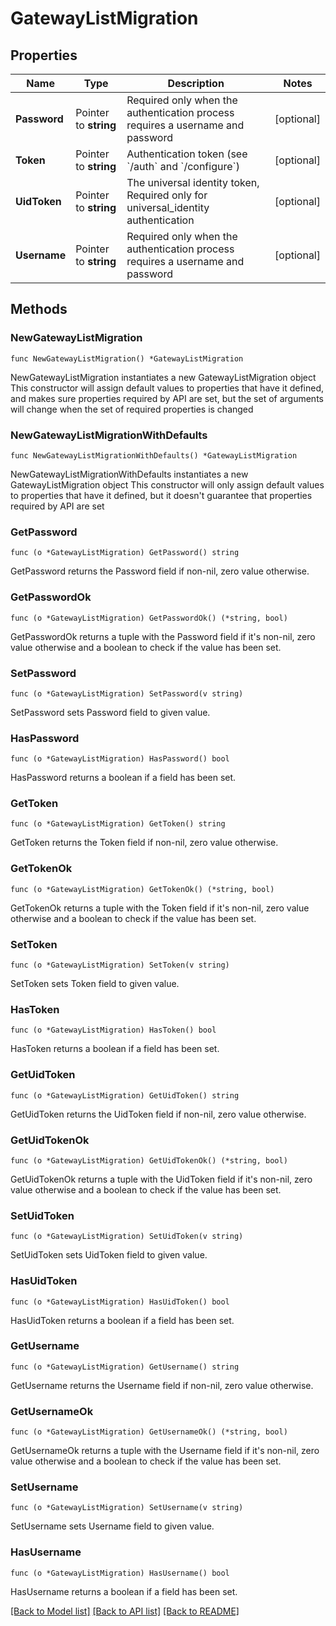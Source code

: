 # GatewayListMigration

## Properties

Name | Type | Description | Notes
------------ | ------------- | ------------- | -------------
**Password** | Pointer to **string** | Required only when the authentication process requires a username and password | [optional] 
**Token** | Pointer to **string** | Authentication token (see &#x60;/auth&#x60; and &#x60;/configure&#x60;) | [optional] 
**UidToken** | Pointer to **string** | The universal identity token, Required only for universal_identity authentication | [optional] 
**Username** | Pointer to **string** | Required only when the authentication process requires a username and password | [optional] 

## Methods

### NewGatewayListMigration

`func NewGatewayListMigration() *GatewayListMigration`

NewGatewayListMigration instantiates a new GatewayListMigration object
This constructor will assign default values to properties that have it defined,
and makes sure properties required by API are set, but the set of arguments
will change when the set of required properties is changed

### NewGatewayListMigrationWithDefaults

`func NewGatewayListMigrationWithDefaults() *GatewayListMigration`

NewGatewayListMigrationWithDefaults instantiates a new GatewayListMigration object
This constructor will only assign default values to properties that have it defined,
but it doesn't guarantee that properties required by API are set

### GetPassword

`func (o *GatewayListMigration) GetPassword() string`

GetPassword returns the Password field if non-nil, zero value otherwise.

### GetPasswordOk

`func (o *GatewayListMigration) GetPasswordOk() (*string, bool)`

GetPasswordOk returns a tuple with the Password field if it's non-nil, zero value otherwise
and a boolean to check if the value has been set.

### SetPassword

`func (o *GatewayListMigration) SetPassword(v string)`

SetPassword sets Password field to given value.

### HasPassword

`func (o *GatewayListMigration) HasPassword() bool`

HasPassword returns a boolean if a field has been set.

### GetToken

`func (o *GatewayListMigration) GetToken() string`

GetToken returns the Token field if non-nil, zero value otherwise.

### GetTokenOk

`func (o *GatewayListMigration) GetTokenOk() (*string, bool)`

GetTokenOk returns a tuple with the Token field if it's non-nil, zero value otherwise
and a boolean to check if the value has been set.

### SetToken

`func (o *GatewayListMigration) SetToken(v string)`

SetToken sets Token field to given value.

### HasToken

`func (o *GatewayListMigration) HasToken() bool`

HasToken returns a boolean if a field has been set.

### GetUidToken

`func (o *GatewayListMigration) GetUidToken() string`

GetUidToken returns the UidToken field if non-nil, zero value otherwise.

### GetUidTokenOk

`func (o *GatewayListMigration) GetUidTokenOk() (*string, bool)`

GetUidTokenOk returns a tuple with the UidToken field if it's non-nil, zero value otherwise
and a boolean to check if the value has been set.

### SetUidToken

`func (o *GatewayListMigration) SetUidToken(v string)`

SetUidToken sets UidToken field to given value.

### HasUidToken

`func (o *GatewayListMigration) HasUidToken() bool`

HasUidToken returns a boolean if a field has been set.

### GetUsername

`func (o *GatewayListMigration) GetUsername() string`

GetUsername returns the Username field if non-nil, zero value otherwise.

### GetUsernameOk

`func (o *GatewayListMigration) GetUsernameOk() (*string, bool)`

GetUsernameOk returns a tuple with the Username field if it's non-nil, zero value otherwise
and a boolean to check if the value has been set.

### SetUsername

`func (o *GatewayListMigration) SetUsername(v string)`

SetUsername sets Username field to given value.

### HasUsername

`func (o *GatewayListMigration) HasUsername() bool`

HasUsername returns a boolean if a field has been set.


[[Back to Model list]](../README.md#documentation-for-models) [[Back to API list]](../README.md#documentation-for-api-endpoints) [[Back to README]](../README.md)


